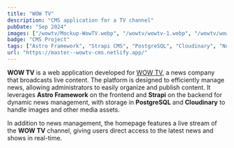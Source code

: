 ```yaml
---
title: "WOW TV"
description: "CMS application for a TV channel"
pubDate: "Sep 2024"
images: ["/wowtv/Mockup-WowTV.webp", "/wowtv/wowtv-1.webp", "/wowtv/wowtv-2.webp", "/wowtv/wowtv-3.webp", "/wowtv/wowtv-4.webp", "/wowtv/wowtv-5.webp"]
badge: "CMS Project"
tags: ["Astro Framework", "Strapi CMS", "PostgreSQL", "Cloudinary", "NodeJS"]
url: "https://master--wowtv-cms.netlify.app/"
---
```


**WOW TV** is a web application developed for [WOW TV](https://www.facebook.com/wowtvsv), a news company that broadcasts live content. The platform is designed to efficiently manage news, allowing administrators to easily organize and publish content. It leverages **Astro Framework** on the frontend and **Strapi** on the backend for dynamic news management, with storage in **PostgreSQL** and **Cloudinary** to handle images and other media assets.

In addition to news management, the homepage features a live stream of the **WOW TV** channel, giving users direct access to the latest news and shows in real-time.
